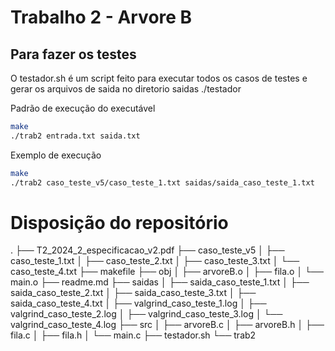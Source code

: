# Trabalho 2 - Arvore B

## Para fazer os testes
O testador.sh é um script feito para executar todos os casos de testes e gerar os arquivos de saida no diretorio saidas
./testador

Padrão de execução do executável
```bash
make
./trab2 entrada.txt saida.txt
```

Exemplo de execução
```bash
make
./trab2 caso_teste_v5/caso_teste_1.txt saidas/saida_caso_teste_1.txt
```
# Disposição do repositório
.
├── T2_2024_2_especificacao_v2.pdf
├── caso_teste_v5
│   ├── caso_teste_1.txt
│   ├── caso_teste_2.txt
│   ├── caso_teste_3.txt
│   └── caso_teste_4.txt
├── makefile
├── obj
│   ├── arvoreB.o
│   ├── fila.o
│   └── main.o
├── readme.md
├── saidas
│   ├── saida_caso_teste_1.txt
│   ├── saida_caso_teste_2.txt
│   ├── saida_caso_teste_3.txt
│   ├── saida_caso_teste_4.txt
│   ├── valgrind_caso_teste_1.log
│   ├── valgrind_caso_teste_2.log
│   ├── valgrind_caso_teste_3.log
│   └── valgrind_caso_teste_4.log
├── src
│   ├── arvoreB.c
│   ├── arvoreB.h
│   ├── fila.c
│   ├── fila.h
│   └── main.c
├── testador.sh
└── trab2
